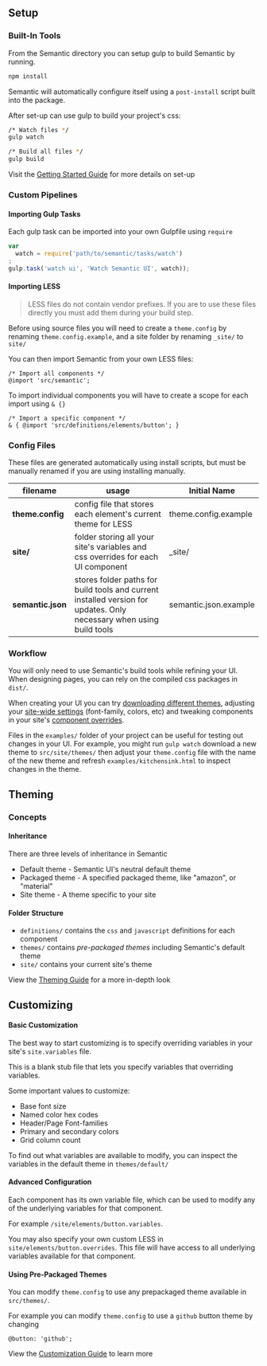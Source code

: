 ## Setup

### Built-In Tools

From the Semantic directory you can setup gulp to build Semantic by running.
```bash
npm install
```

Semantic will automatically configure itself using a `post-install` script built into the package.

After set-up can use gulp to build your project's css:
```bash
/* Watch files */
gulp watch

/* Build all files */
gulp build
```

Visit the [Getting Started Guide](http://learnsemantic.com/guide/expert.html) for more details on set-up

### Custom Pipelines

#### Importing Gulp Tasks

Each gulp task can be imported into your own Gulpfile using `require`

```javascript
var
  watch = require('path/to/semantic/tasks/watch')
;
gulp.task('watch ui', 'Watch Semantic UI', watch));
```

#### Importing LESS

> LESS files do not contain vendor prefixes. If you are to use these files directly you must add them during your build step.

Before using source files you will need to create a `theme.config` by renaming `theme.config.example`, and a site folder by renaming `_site/` to `site/`

You can then import Semantic from your own LESS files:
```less
/* Import all components */
@import 'src/semantic';
```

To import individual components you will have to create a scope for each import using `& {}`
```less
/* Import a specific component */
& { @import 'src/definitions/elements/button'; }
```

### Config Files

These files are generated automatically using install scripts, but must be manually renamed if you are using installing manually.

filename | usage | Initial Name
--- | --- | ---
**theme.config** | config file that stores each element's current theme for LESS | theme.config.example
**site/** | folder storing all your site's variables and css overrides for each UI component | _site/
**semantic.json** | stores folder paths for build tools and current installed version for updates. Only necessary when using build tools | semantic.json.example


### Workflow

You will only need to use Semantic's build tools while refining your UI. When designing pages, you can rely on the compiled css packages in  `dist/`.

When creating your UI you can try <a href="http://www.learnsemantic.com/themes/creating.html">downloading different themes</a>, adjusting your <a href="http://www.learnsemantic.com/developing/customizing.html#setting-global-variables">site-wide settings</a> (font-family, colors, etc) and tweaking components in your site's <a href="http://www.learnsemantic.com/developing/customizing.html#designing-for-the-long-now">component overrides</a>.

Files in the  `examples/` folder of your project can be useful for testing out changes in your UI. For example, you might run  `gulp watch` download a new theme to  `src/site/themes/` then adjust your  `theme.config` file with the name of the new theme and refresh  `examples/kitchensink.html` to inspect changes in the theme.

## Theming

### Concepts

#### Inheritance

There are three levels of inheritance in Semantic
* Default theme - Semantic UI's neutral default theme
* Packaged theme - A specified packaged theme, like "amazon", or "material"
* Site theme - A theme specific to your site

#### Folder Structure

* `definitions/` contains the `css` and `javascript` definitions for each component
* `themes/` contains *pre-packaged themes* including Semantic's default theme
* `site/` contains your current site's theme

View the [Theming Guide](http://learnsemantic.com/themes/overview.html) for a more in-depth look

## Customizing

#### Basic Customization

The best way to start customizing is to specify overriding variables in your site's `site.variables` file.

This is a blank stub file that lets you specify variables that overriding variables.

Some important values to customize:
* Base font size
* Named color hex codes
* Header/Page Font-families
* Primary and secondary colors
* Grid column count

To find out what variables are available to modify, you can inspect the variables in the default theme in `themes/default/`

#### Advanced Configuration

Each component has its own variable file, which can be used to modify any of the underlying variables for that component.

For example `/site/elements/button.variables`.

You may also specify your own custom LESS in `site/elements/button.overrides`. This file will have access to all underlying variables available for that component.

#### Using Pre-Packaged Themes

You can modify `theme.config` to use any prepackaged theme available in `src/themes/`.

For example you can modify `theme.config` to use a `github` button theme by changing
```less
@button: 'github';
```

View the [Customization Guide](http://learnsemantic.com/developing/customizing.html) to learn more
